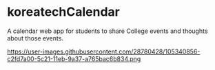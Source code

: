 # koreatechCalendar

A calendar web app for students to share College events and thoughts about those events. 

https://user-images.githubusercontent.com/28780428/105340856-c2fd7a00-5c21-11eb-9a37-a765bac6b834.png
